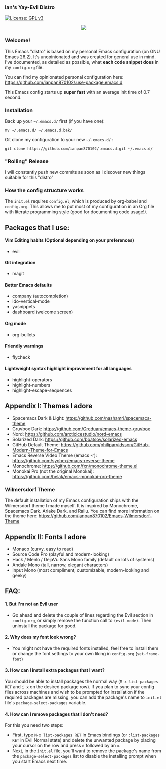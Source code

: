 ### Ian's Yay-Evil Distro

[![License: GPL v3](https://img.shields.io/badge/License-GPL%20v3-blue.svg)](https://www.gnu.org/licenses/gpl-3.0)

<p align="center">
  <img src="https://upload.wikimedia.org/wikipedia/commons/thumb/0/08/EmacsIcon.svg/120px-EmacsIcon.svg.png" />
</p>

### Welcome!
This Emacs "distro" is based on my personal Emacs configuration (on GNU Emacs 26.2). It's unopinionated and was created for general use in mind. I've documented, as detailed as possible, what **each code snippet does** in my `config.org` file.

You can find my opinionated personal configuration here: https://github.com/ianpan870102/.use-package.emacs.d

This Emacs config starts up **super fast** with an average init time of 0.7 second.

### Installation
Back up your `~/.emacs.d/` first (if you have one):

```mv ~/.emacs.d/ ~/.emacs.d.bak/```

Git clone my configuration to your new `~/.emacs.d/` :

```git clone https://github.com/ianpan870102/.emacs.d.git ~/.emacs.d/```

### "Rolling" Release
I will constantly push new commits as soon as I discover new things suitable for this "distro"

### How the config structure works

The `init.el` requires `config.el`, which is produced by org-babel and `config.org`. This allows me to put most of my configuration in an Org file with literate programming style (good for documenting code usage!).

## Packages that I use:

#### Vim Editing habits (Optional depending on your preferences)
- evil

#### Git integration
- magit

#### Better Emacs defaults
- company (autocompletion)
- ido-vertical-mode
- yasnippets
- dashboard (welcome screen)

#### Org mode
- org-bullets

#### Friendly warnings
- flycheck

#### Lightweight syntax highlight improvement for all languages
- highlight-operators
- highlight-numbers
- highlight-escape-sequences

## Appendix I: Themes I adore
- Spacemacs Dark & Light: https://github.com/nashamri/spacemacs-theme
- Gruvbox Dark: https://github.com/Greduan/emacs-theme-gruvbox
- Nord: https://github.com/arcticicestudio/nord-emacs
- Solarized Dark: https://github.com/bbatsov/solarized-emacs
- GitHub Default Theme: https://github.com/philiparvidsson/GitHub-Modern-Theme-for-Emacs
- Emacs Reverse Video Theme (emacs -r): https://github.com/syohex/emacs-reverse-theme
- Monochrome: https://github.com/fxn/monochrome-theme.el
- Monokai Pro (not the original Monokai): https://github.com/belak/emacs-monokai-pro-theme

### Wilmersdorf Theme
The default installation of my Emacs configuration ships with the Wilmersdorf theme I made myself.
It is inspired by Monochrome, Spacemacs Dark, Ariake Dark, and Raiju.
You can find more information on the theme here: https://github.com/ianpan870102/Emacs-Wilmersdorf-Theme

## Appendix II: Fonts I adore
- Monaco (curvy, easy to read)
- Source Code Pro (playful and modern-looking)
- Hack / Menlo / DejaVu Sans Mono family (default on lots of systems)
- Andale Mono (tall, narrow, elegant characters)
- Input Mono (most compliment; customizable, modern-looking and geeky)

## FAQ:
#### 1. But I'm not an Evil user
- Go ahead and delete the couple of lines regarding the Evil section in `config.org`, or simply remove the function call to `(evil-mode)`. Then uninstall the package for good.
#### 2. Why does my font look wrong?
- You might not have the required fonts installed, feel free to install them or change the font settings to your own liking in `config.org` (`set-frame-font`)

#### 3. How can I install extra packages that I want?
You should be able to install packages the normal way (`M-x list-packages RET` and `i x` on the desired package row). If you plan to sync your config files across machines and wish to be prompted for installation if the required packages are missing, you can add the package's name to `init.el` file's `package-select-packages` variable.

#### 4. How can I remove packages that I don't need?
For this you need two steps:
- First, type `M-x list-packages RET` in Emacs bindings (or `:list-packages RET` in Evil Normal state) and delete the unwanted package by placing your cursor on the row and press `d` followed by an `x`.
- Next, in the `init.el` file, you'll want to remove the package's name from the `package-select-packages` list to disable the installing prompt when you start Emacs next time.
